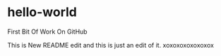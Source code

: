 # hello-world
First Bit Of Work On GitHub

This is New README edit and this is just an edit of it.
xoxoxoxoxoxoxox
